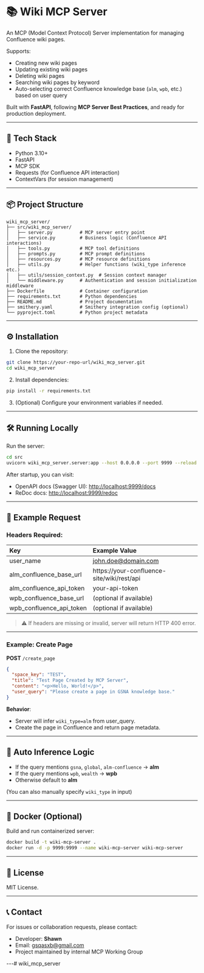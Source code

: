 # 📚 Wiki MCP Server

An MCP (Model Context Protocol) Server implementation for managing Confluence wiki pages.

Supports:
- Creating new wiki pages
- Updating existing wiki pages
- Deleting wiki pages
- Searching wiki pages by keyword
- Auto-selecting correct Confluence knowledge base (`alm`, `wpb`, etc.) based on user query

Built with **FastAPI**, following **MCP Server Best Practices**, and ready for production deployment.

---

## 🚀 Tech Stack

- Python 3.10+
- FastAPI
- MCP SDK
- Requests (for Confluence API interaction)
- ContextVars (for session management)

---

## 📦 Project Structure

```plaintext
wiki_mcp_server/
├── src/wiki_mcp_server/
│   ├── server.py          # MCP server entry point
│   ├── service.py         # Business logic (Confluence API interactions)
│   ├── tools.py           # MCP tool definitions
│   ├── prompts.py         # MCP prompt definitions
│   ├── resources.py       # MCP resource definitions
│   ├── utils.py           # Helper functions (wiki_type inference etc.)
│   ├── utils/session_context.py  # Session context manager
│   └── middleware.py      # Authentication and session initialization middleware
├── Dockerfile             # Container configuration
├── requirements.txt       # Python dependencies
├── README.md              # Project documentation
├── smithery.yaml          # Smithery integration config (optional)
└── pyproject.toml         # Python project metadata
```

---

## ⚙️ Installation

1. Clone the repository:

```bash
git clone https://your-repo-url/wiki_mcp_server.git
cd wiki_mcp_server
```

2. Install dependencies:

```bash
pip install -r requirements.txt
```

3. (Optional) Configure your environment variables if needed.

---

## 🛠 Running Locally

Run the server:

```bash
cd src
uvicorn wiki_mcp_server.server:app --host 0.0.0.0 --port 9999 --reload
```

After startup, you can visit:

- OpenAPI docs (Swagger UI): [http://localhost:9999/docs](http://localhost:9999/docs)
- ReDoc docs: [http://localhost:9999/redoc](http://localhost:9999/redoc)

---

## 🧪 Example Request

### Headers Required:

| Key | Example Value |
|:---|:---|
| user_name | john.doe@domain.com |
| alm_confluence_base_url | https://your-confluence-site/wiki/rest/api |
| alm_confluence_api_token | your-api-token |
| wpb_confluence_base_url | (optional if available) |
| wpb_confluence_api_token | (optional if available) |

> ⚠️ If headers are missing or invalid, server will return HTTP 400 error.

---

### Example: Create Page

**POST** `/create_page`

```json
{
  "space_key": "TEST",
  "title": "Test Page Created by MCP Server",
  "content": "<p>Hello, World!</p>",
  "user_query": "Please create a page in GSNA knowledge base."
}
```

**Behavior**:
- Server will infer `wiki_type=alm` from user_query.
- Create the page in Confluence and return page metadata.

---

## 🧠 Auto Inference Logic

- If the query mentions `gsna`, `global`, `alm-confluence` → **alm**
- If the query mentions `wpb`, `wealth` → **wpb**
- Otherwise default to **alm**

(You can also manually specify `wiki_type` in input)

---

## 🐳 Docker (Optional)

Build and run containerized server:

```bash
docker build -t wiki-mcp-server .
docker run -d -p 9999:9999 --name wiki-mcp-server wiki-mcp-server
```

---

## 📜 License

MIT License.

---

## 📞 Contact

For issues or collaboration requests, please contact:

- Developer: **Shawn**
- Email: gsqasxb@gmail.com
- Project maintained by internal MCP Working Group

---# wiki_mcp_server
